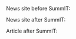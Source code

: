 News site before SummIT:
[](image_url)


News site after SummIT:
[](image_url)


Article after SummIT:
[](image_url)
